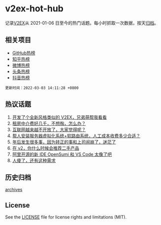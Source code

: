 # v2ex-hot-hub

 记录[V2EX](https://www.v2ex.com/)从 2021-01-06 日至今的热门话题。每小时抓取一次数据，按天[归档](archives)。
 
 ## 相关项目

- [GitHub热榜](https://github.com/lonnyzhang423/github-hot-hub)
- [知乎热榜](https://github.com/lonnyzhang423/zhihu-hot-hub)
- [微博热榜](https://github.com/lonnyzhang423/weibo-hot-hub)
- [头条热榜](https://github.com/lonnyzhang423/toutiao-hot-hub)
- [抖音热榜](https://github.com/lonnyzhang423/douyin-hot-hub)


 `更新时间：2022-03-03 14:11:28 +0800`

## 热议话题

1. [开发了个全新风格类似的 V2EX，兄弟萌帮我看看](https://www.v2ex.com/t/837490)
1. [租房中介费好几千，不想掏，怎么办？](https://www.v2ex.com/t/837463)
1. [互联网越来越不开放了，大家觉得呢？](https://www.v2ex.com/t/837439)
1. [帮人安装服务器虚拟化系统+软路由系统，人工成本收费多少合适？](https://www.v2ex.com/t/837517)
1. [年后发生很多事，因为转正的事和上司闹崩了，迷茫了](https://www.v2ex.com/t/837597)
1. [在 v2，你什么时候会推荐二手产品](https://www.v2ex.com/t/837617)
1. [阿里开源的新 IDE OpenSumi 和 VS Code 太像了吧](https://www.v2ex.com/t/837645)
1. [人傻了，还有这种需求](https://www.v2ex.com/t/837625)

## 历史归档

[archives](archives)

## License

See the [LICENSE](LICENSE) file for license rights and limitations (MIT).
